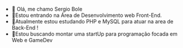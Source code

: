 - 👋 Olá, me chamo Sergio Bole <br>
- 👀Estou entrando na Área de Desenvolvimento web Front-End. <br>
- 🌱Atualmente estou estudando PHP e MySQL para atuar na area de Back-End ! <br>
- 💞️Estou buscando montar uma startUp para programação focada em Web e GameDev <br>


<!---
Sergiobole/Sergiobole is a ✨ special ✨ repository because its `README.md` (this file) appears on your GitHub profile.
You can click the Preview link to take a look at your changes.
--->
